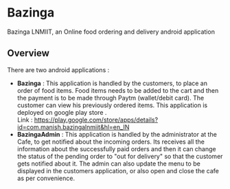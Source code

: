 # Bazinga
Bazinga LNMIIT, an Online food ordering and delivery android application

## Overview
There are two android applications :
* **Bazinga** : This application is handled by the customers, to place an order of food items. Food items needs to be added to the cart and then the payment is to be made through Paytm (wallet/debit card). The customer can view his previously ordered items. 
This application is deployed on google play store .<br>
Link : https://play.google.com/store/apps/details?id=com.manish.bazingalnmiit&hl=en_IN 
* **BazingaAdmin** : This application is handled by the administrator at the Cafe, to get notified about the incoming orders. Its receives all the information about the successfully paid orders and then it can change the status of the pending order to "out for delivery" so that the customer gets notified about it. The admin can also update the menu to be displayed in the customers application, or also open and close the cafe as per convenience. 
